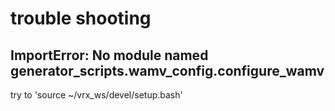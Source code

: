# trouble shooting

## ImportError: No module named generator_scripts.wamv_config.configure_wamv

try to 'source ~/vrx_ws/devel/setup.bash'


